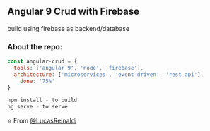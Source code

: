 <h2>Angular 9 Crud with Firebase</h2>
<p>build using firebase as backend/database<p>

### About the repo:  

```javascript
const angular-crud = {
  tools: ['angular 9', 'node', 'firebase'],
  architecture: ['microservices', 'event-driven', 'rest api'],
    done: '75%'
}

npm install - to build
ng serve - to serve

```

⭐️ From [@LucasReinaldi](https://github.com/lucasreinaldi)
